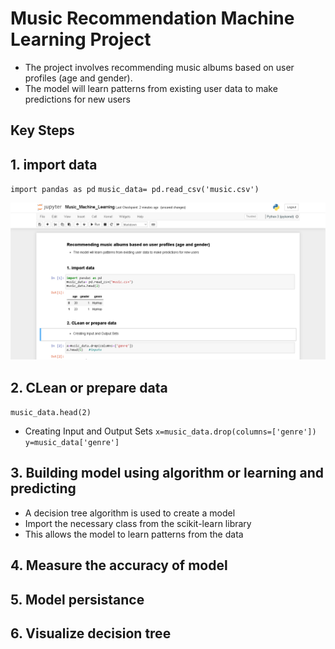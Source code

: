 # Music Recommendation Machine Learning Project

- The project involves recommending music albums based on user profiles (age and gender). 
- The model will learn patterns from existing user data to make predictions for new users
## Key Steps
## 1. import data

`import pandas as pd`
`music_data= pd.read_csv('music.csv')`

![](01_localhost.png)

## 2. CLean or prepare data
`music_data.head(2)`
- Creating Input and Output Sets
  `x=music_data.drop(columns=['genre'])`
  `y=music_data['genre']`

## 3. Building model using algorithm or learning and predicting
- A decision tree algorithm is used to create a model 
- Import the necessary class from the scikit-learn library
- This allows the model to learn patterns from the data

## 4. Measure the accuracy of model
## 5. Model persistance
## 6. Visualize decision tree


